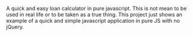 A quick and easy loan calculator in pure javascript. 
This is not mean to be used in real life or to be taken as a true thing. 
This project just shows an example of a quick and simple javascript application in pure JS with no jQuery.
